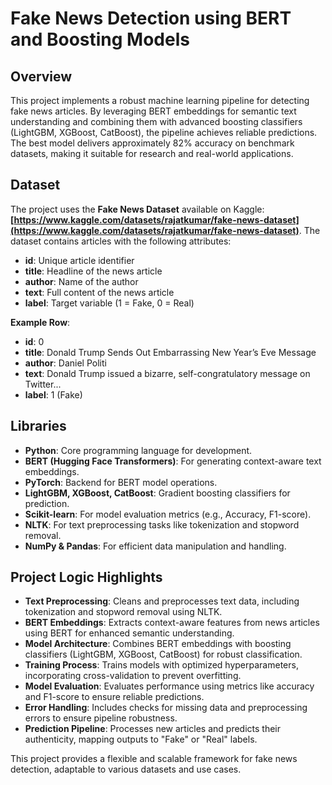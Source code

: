 # Fake News Detection using BERT and Boosting Models

## Overview
This project implements a robust machine learning pipeline for detecting fake news articles. By leveraging BERT embeddings for semantic text understanding and combining them with advanced boosting classifiers (LightGBM, XGBoost, CatBoost), the pipeline achieves reliable predictions. The best model delivers approximately 82% accuracy on benchmark datasets, making it suitable for research and real-world applications.

## Dataset
The project uses the **Fake News Dataset** available on Kaggle: **[https://www.kaggle.com/datasets/rajatkumar/fake-news-dataset](https://www.kaggle.com/datasets/rajatkumar/fake-news-dataset)**. The dataset contains articles with the following attributes:
- **id**: Unique article identifier
- **title**: Headline of the news article
- **author**: Name of the author
- **text**: Full content of the news article
- **label**: Target variable (1 = Fake, 0 = Real)

**Example Row**:
- **id**: 0
- **title**: Donald Trump Sends Out Embarrassing New Year’s Eve Message
- **author**: Daniel Politi
- **text**: Donald Trump issued a bizarre, self-congratulatory message on Twitter...
- **label**: 1 (Fake)

## Libraries
- **Python**: Core programming language for development.
- **BERT (Hugging Face Transformers)**: For generating context-aware text embeddings.
- **PyTorch**: Backend for BERT model operations.
- **LightGBM, XGBoost, CatBoost**: Gradient boosting classifiers for prediction.
- **Scikit-learn**: For model evaluation metrics (e.g., Accuracy, F1-score).
- **NLTK**: For text preprocessing tasks like tokenization and stopword removal.
- **NumPy & Pandas**: For efficient data manipulation and handling.

## Project Logic Highlights
- **Text Preprocessing**: Cleans and preprocesses text data, including tokenization and stopword removal using NLTK.
- **BERT Embeddings**: Extracts context-aware features from news articles using BERT for enhanced semantic understanding.
- **Model Architecture**: Combines BERT embeddings with boosting classifiers (LightGBM, XGBoost, CatBoost) for robust classification.
- **Training Process**: Trains models with optimized hyperparameters, incorporating cross-validation to prevent overfitting.
- **Model Evaluation**: Evaluates performance using metrics like accuracy and F1-score to ensure reliable predictions.
- **Error Handling**: Includes checks for missing data and preprocessing errors to ensure pipeline robustness.
- **Prediction Pipeline**: Processes new articles and predicts their authenticity, mapping outputs to "Fake" or "Real" labels.

This project provides a flexible and scalable framework for fake news detection, adaptable to various datasets and use cases.
